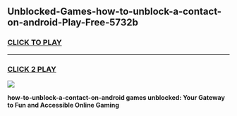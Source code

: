 
## Unblocked-Games-how-to-unblock-a-contact-on-android-Play-Free-5732b
<h3>
<a href="https://premium76.site?title=how-to-unblock-a-contact-on-android&ref=10A">CLICK TO PLAY</a></h3>
<hr>

<h3>
<a href="https://premium76.site?title=how-to-unblock-a-contact-on-android&ref=10A">CLICK 2 PLAY</a>
  
</h3>

<a href="https://premium76.site?title=how-to-unblock-a-contact-on-android&ref=10A"><img src="https://clearcache.store/games.png"></a>


**how-to-unblock-a-contact-on-android games unblocked: Your Gateway to Fun and Accessible Online Gaming**
